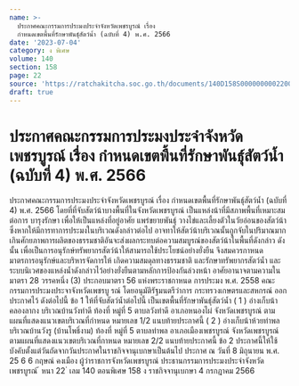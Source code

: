 ```yaml
---
name: >-
  ประกาศคณะกรรมการประมงประจำจังหวัดเพชรบูรณ์ เรื่อง
  กำหนดเขตพื้นที่รักษาพันธุ์สัตว์น้ำ (ฉบับที่ 4) พ.ศ. 2566
date: '2023-07-04'
category: ง พิเศษ
volume: 140
section: 158
page: 22
source: 'https://ratchakitcha.soc.go.th/documents/140D158S0000000002200.pdf'
draft: true
---
```


# ประกาศคณะกรรมการประมงประจำจังหวัดเพชรบูรณ์ เรื่อง กำหนดเขตพื้นที่รักษาพันธุ์สัตว์น้ำ (ฉบับที่ 4) พ.ศ. 2566

ประกาศคณะกรรมการประมงประจำจังหวัดเพชรบูรณ์ เรื่อง กำหนดเขตพื้นที่รักษาพันธุ์สัตว์น้ำ (ฉบับที่ 4) พ.ศ. 2566 โดยที่ที่จับสัตว์น้าบางพื้นที่ในจังหวัดเพชรบูรณ์ เป็นแหล่งน้าที่มีสภาพพื้นที่เหมาะสมต่อการ บารุงรักษา เพื่อให้เป็นแหล่งที่อยู่อาศัย แพร่ขยายพันธุ์ วางไข่และเลี้ยงตัวในวัยอ่อนของสัตว์น้า ซึ่งหากให้มีการทาการประมงในบริเวณดังกล่าวต่อไป อาจทาให้สัตว์น้าบริเวณนั้นถูกจับในปริมาณมาก เกินศักยภาพการผลิตของธรรมชาติอันจะส่งผลกระทบต่อความสมบูรณ์ของสัตว์น้าในพื้นที่ดังกล่าว ดังนั้น เพื่อเป็นการอนุรักษ์ทรัพยากรสัตว์น้าให้สามารถใช้ประโยชน์อย่างยั่งยืน จึงสมควรกาหนด มาตรการอนุรักษ์และบริหารจัดการให้ เกิดความสมดุลทางธรรมชาติ และรักษาทรัพยากรสัตว์น้ำ และระบบนิเวศของแหล่งน้ำดังกล่าวไว้อย่างยั่งยืนตามหลักการป้องกันล่วงหน้า อาศัยอานาจตามความในมาตรา 28 วรรคหนึ่ง (3) ประกอบมาตรา 56 แห่งพระราชกาหนด การประมง พ.ศ. 2558 คณะกรรมการประมงประจาจังหวัดเพชรบู รณ์ โดยอนุมัติรัฐมนตรีว่าการ กระทรวงเกษตรและสหกรณ์ ออกประกาศไว้ ดังต่อไปนี้ ข้อ 1 ให้ที่จับสัตว์น้ำต่อไปนี้ เป็นเขตพื้นที่รักษาพันธุ์สัตว์น้ำ ( 1 ) อ่างเก็บน้าคลองลากง บริเวณบ้านวังท่าดี ท้องที่ หมู่ที่ 5 ตาบลวังท่าดี อาเภอหนองไผ่ จังหวัดเพชรบูรณ์ ตามแผนที่แสดงแนวเขตบริเวณที่กำหนด หมายเลข 1/2 แนบท้ายประกาศนี้ ( 2 ) อ่างเก็บน้าห้วยท่าพล บริเวณบ้านวังรู (บ้านโพธิ์งาม) ท้องที่ หมู่ที่ 5 ตาบลท่าพล อาเภอเมืองเพชรบูรณ์ จังหวัดเพชรบูรณ์ ตามแผนที่แสดงแนวเขตบริเวณที่กาหนด หมายเลข 2/2 แนบท้ายประกาศนี้ ข้อ 2 ประกาศนี้ให้ใช้บังคับตั้งแต่วันถัดจากวันประกาศในราชกิจจานุเบกษาเป็นต้นไป ประกาศ ณ วันที่ 8 มิถุนายน พ.ศ. 25 6 6 กฤษณ์ คงเมือง ผู้ว่าราชการจังหวัดเพชรบูรณ์ ประธานกรรมการประมงประจำจังหวัดเพชรบูรณ์ ้ หนา 22 ่ เลม 140 ตอนพิเศษ 158 ง ราชกิจจานุเบกษา 4 กรกฎาคม 2566








